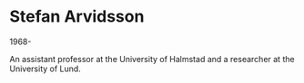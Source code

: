 # Stefan Arvidsson
1968-

 An assistant professor at the University of Halmstad and a researcher at the University of Lund.
